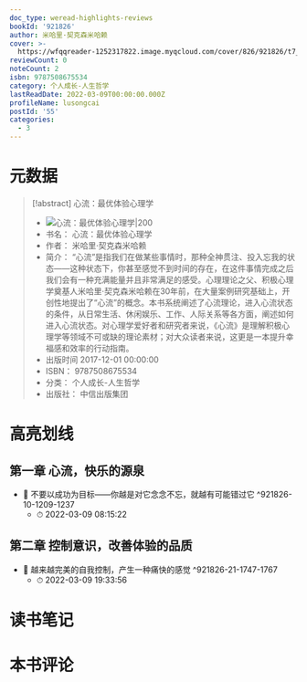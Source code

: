 ```yaml
---
doc_type: weread-highlights-reviews
bookId: '921826'
author: 米哈里·契克森米哈赖
cover: >-
  https://wfqqreader-1252317822.image.myqcloud.com/cover/826/921826/t7_921826.jpg
reviewCount: 0
noteCount: 2
isbn: 9787508675534
category: 个人成长-人生哲学
lastReadDate: 2022-03-09T00:00:00.000Z
profileName: lusongcai
postId: '55'
categories:
  - 3
---
```

# 元数据
> [!abstract] 心流：最优体验心理学
> - ![ 心流：最优体验心理学|200](https://wfqqreader-1252317822.image.myqcloud.com/cover/826/921826/t7_921826.jpg)
> - 书名： 心流：最优体验心理学
> - 作者： 米哈里·契克森米哈赖
> - 简介： “心流”是指我们在做某些事情时，那种全神贯注、投入忘我的状态——这种状态下，你甚至感觉不到时间的存在，在这件事情完成之后我们会有一种充满能量并且非常满足的感受。心理理论之父、积极心理学奠基人米哈里·契克森米哈赖在30年前，在大量案例研究基础上，开创性地提出了“心流”的概念。本书系统阐述了心流理论，进入心流状态的条件，从日常生活、休闲娱乐、工作、人际关系等各方面，阐述如何进入心流状态。对心理学爱好者和研究者来说，《心流》是理解积极心理学等领域不可或缺的理论素材；对大众读者来说，这更是一本提升幸福感和效率的行动指南。
> - 出版时间 2017-12-01 00:00:00
> - ISBN： 9787508675534
> - 分类： 个人成长-人生哲学
> - 出版社： 中信出版集团

# 高亮划线

## 第一章 心流，快乐的源泉


- 📌 不要以成功为目标——你越是对它念念不忘，就越有可能错过它 ^921826-10-1209-1237
    - ⏱ 2022-03-09 08:15:22 
## 第二章 控制意识，改善体验的品质


- 📌 越来越完美的自我控制，产生一种痛快的感觉 ^921826-21-1747-1767
    - ⏱ 2022-03-09 19:33:56 
# 读书笔记

# 本书评论
